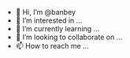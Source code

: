 - 👋 Hi, I’m @banbey
- 👀 I’m interested in ...
- 🌱 I’m currently learning ...
- 💞️ I’m looking to collaborate on ...
- 📫 How to reach me ...

<!---
banbey/banbey is a ✨ special ✨ repository because its `README.md` (this file) appears on your GitHub profile.
You can click the Preview link to take a look at your changes.
--->
